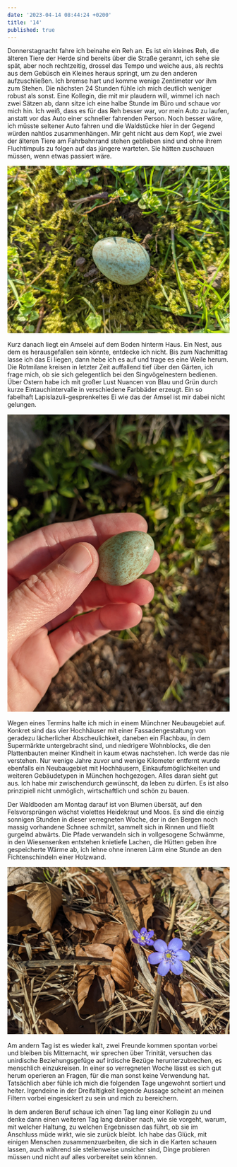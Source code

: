 ```yaml
---
date: '2023-04-14 08:44:24 +0200'
title: '14'
published: true
---
```

Donnerstagnacht fahre ich beinahe ein Reh an. Es ist ein kleines Reh, die älteren Tiere der Herde sind bereits über die Straße gerannt, ich sehe sie spät, aber noch rechtzeitig, drossel das Tempo und weiche aus, als rechts aus dem Gebüsch ein Kleines heraus springt, um zu den anderen aufzuschließen. Ich bremse hart und komme wenige Zentimeter vor ihm zum Stehen. Die nächsten 24 Stunden fühle ich mich deutlich weniger robust als sonst. Eine Kollegin, die mit mir plaudern will, wimmel ich nach zwei Sätzen ab, dann sitze ich eine halbe Stunde im Büro und schaue vor mich hin. Ich weiß, dass es für das Reh besser war, vor mein Auto zu laufen, anstatt vor das Auto einer schneller fahrenden Person. Noch besser wäre, ich müsste seltener Auto fahren und die Waldstücke hier in der Gegend würden nahtlos zusammenhängen. Mir geht nicht aus dem Kopf, wie zwei der älteren Tiere am Fahrbahnrand stehen geblieben sind und ohne ihrem Fluchtimpuls zu folgen auf das jüngere warteten. Sie hätten zuschauen müssen, wenn etwas passiert wäre.

![](/uploads/amselei-2.jpg)

Kurz danach liegt ein Amselei auf dem Boden hinterm Haus. Ein Nest, aus dem es herausgefallen sein könnte, entdecke ich nicht. Bis zum Nachmittag lasse ich das Ei liegen, dann hebe ich es auf und trage es eine Weile herum. Die Rotmilane kreisen in letzter Zeit auffallend tief über den Gärten, ich frage mich, ob sie sich gelegentlich bei den Singvögelnestern bedienen. Über Ostern habe ich mit großer Lust Nuancen von Blau und Grün durch kurze Eintauchintervalle in verschiedene Farbbäder erzeugt. Ein so fabelhaft Lapislazuli-gesprenkeltes Ei wie das der Amsel ist mir dabei nicht gelungen.

![](/uploads/amselei-1.jpg)

Wegen eines Termins halte ich mich in einem Münchner Neubaugebiet auf. Konkret sind das vier Hochhäuser mit einer Fassadengestaltung von geradezu lächerlicher Abscheulichkeit, daneben ein Flachbau, in dem Supermärkte untergebracht sind, und niedrigere Wohnblocks, die den Plattenbauten meiner Kindheit in kaum etwas nachstehen. Ich werde das nie verstehen. Nur wenige Jahre zuvor und wenige Kilometer entfernt wurde ebenfalls ein Neubaugebiet mit Hochhäusern, Einkaufsmöglichkeiten und weiteren Gebäudetypen in München hochgezogen. Alles daran sieht gut aus. Ich habe mir zwischendurch gewünscht, da leben zu dürfen. Es ist also prinzipiell nicht unmöglich, wirtschaftlich und schön zu bauen.

Der Waldboden am Montag darauf ist von Blumen übersät, auf den Felsvorsprüngen wächst violettes Heidekraut und Moos. Es sind die einzig sonnigen Stunden in dieser verregneten Woche, der in den Bergen noch massig vorhandene Schnee schmilzt, sammelt sich in Rinnen und fließt gurgelnd abwärts. Die Pfade verwandeln sich in vollgesogene Schwämme, in den Wiesensenken entstehen knietiefe Lachen, die Hütten geben ihre gespeicherte Wärme ab, ich lehne ohne inneren Lärm eine Stunde an den Fichtenschindeln einer Holzwand.

![](/uploads/leberblumchen.jpg)

Am andern Tag ist es wieder kalt, zwei Freunde kommen spontan vorbei und bleiben bis Mitternacht, wir sprechen über Trinität, versuchen das unirdische Beziehungsgefüge auf irdische Bezüge herunterzubrechen, es menschlich einzukreisen. In einer so verregneten Woche lässt es sich gut herum operieren an Fragen, für die man sonst keine Verwendung hat. Tatsächlich aber fühle ich mich die folgenden Tage ungewohnt sortiert und heiter. Irgendeine in der Dreifaltigkeit liegende Aussage scheint an meinen Filtern vorbei eingesickert zu sein und mich zu bereichern.

In dem anderen Beruf schaue ich einen Tag lang einer Kollegin zu und denke dann einen weiteren Tag lang darüber nach, wie sie vorgeht, warum, mit welcher Haltung, zu welchen Ergebnissen das führt, ob sie im Anschluss müde wirkt, wie sie zurück bleibt. Ich habe das Glück, mit einigen Menschen zusammenzuarbeiten, die sich in die Karten schauen lassen, auch während sie stellenweise unsicher sind, Dinge probieren müssen und nicht auf alles vorbereitet sein können.
